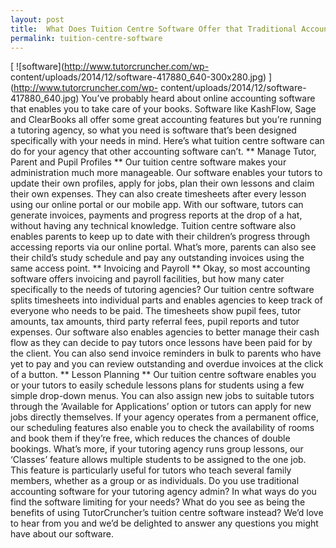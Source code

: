 ```yaml
---
layout: post
title:  What Does Tuition Centre Software Offer that Traditional Accounting Software
permalink: tuition-centre-software
---
```

[ ![software](http://www.tutorcruncher.com/wp-
content/uploads/2014/12/software-417880_640-300x280.jpg)
](http://www.tutorcruncher.com/wp-
content/uploads/2014/12/software-417880_640.jpg) You’ve probably heard about
online accounting software that enables you to take care of your books.
Software like KashFlow, Sage and ClearBooks all offer some great accounting
features but you’re running a tutoring agency, so what you need is software
that’s been designed specifically with your needs in mind. Here’s what tuition
centre software can do for your agency that other accounting software can’t.
** Manage Tutor, Parent and Pupil Profiles ** Our tuition centre software
makes your administration much more manageable. Our software enables your
tutors to update their own profiles, apply for jobs, plan their own lessons
and claim their own expenses. They can also create timesheets after every
lesson using our online portal or our mobile app. With our software, tutors
can generate invoices, payments and progress reports at the drop of a hat,
without having any technical knowledge. Tuition centre software also enables
parents to keep up to date with their children’s progress through accessing
reports via our online portal. What’s more, parents can also see their child’s
study schedule and pay any outstanding invoices using the same access point.
** Invoicing and Payroll ** Okay, so most accounting software offers invoicing
and payroll facilities, but how many cater specifically to the needs of
tutoring agencies? Our tuition centre software splits timesheets into
individual parts and enables agencies to keep track of everyone who needs to
be paid. The timesheets show pupil fees, tutor amounts, tax amounts, third
party referral fees, pupil reports and tutor expenses. Our software also
enables agencies to better manage their cash flow as they can decide to pay
tutors once lessons have been paid for by the client. You can also send
invoice reminders in bulk to parents who have yet to pay and you can review
outstanding and overdue invoices at the click of a button. ** Lesson Planning
** Our tuition centre software enables you or your tutors to easily schedule
lessons plans for students using a few simple drop-down menus. You can also
assign new jobs to suitable tutors through the ‘Available for Applications’
option or tutors can apply for new jobs directly themselves. If your agency
operates from a permanent office, our scheduling features also enable you to
check the availability of rooms and book them if they’re free, which reduces
the chances of double bookings. What’s more, if your tutoring agency runs
group lessons, our ‘Classes’ feature allows multiple students to be assigned
to the one job. This feature is particularly useful for tutors who teach
several family members, whether as a group or as individuals. Do you use
traditional accounting software for your tutoring agency admin? In what ways
do you find the software limiting for your needs? What do you see as being the
benefits of using TutorCruncher’s tuition centre software instead? We’d love
to hear from you and we’d be delighted to answer any questions you might have
about our software.
